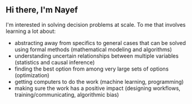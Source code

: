 ## Hi there, I'm Nayef 

I'm interested in solving decision problems at scale. To me that involves learning a lot about: 
- abstracting away from specifics to general cases that can be solved using formal methods (mathematical modeling and algorithms)
- understanding uncertain relationships between multiple variables (statistics and causal inference)
- finding the best option from among very large sets of options (optimization)
- getting computers to do the work (machine learning, programming)
- making sure the work has a positive impact (designing workflows, training/communicating, algorithmic bias)     
